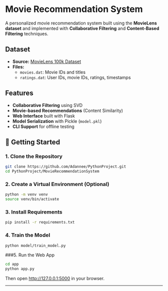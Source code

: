 #  Movie Recommendation System

A personalized movie recommendation system built using the **MovieLens dataset** and implemented with **Collaborative Filtering** and **Content-Based Filtering** techniques.

##  Dataset

- **Source:** [MovieLens 100k Dataset](https://grouplens.org/datasets/movielens/)
- **Files:**
  - `movies.dat`: Movie IDs and titles
  - `ratings.dat`: User IDs, movie IDs, ratings, timestamps


## Features

- **Collaborative Filtering** using SVD
- **Movie-based Recommendations** (Content Similarity)
- **Web Interface** built with Flask
- **Model Serialization** with Pickle (`model.pkl`)
- **CLI Support** for offline testing

## 🚀 Getting Started

### 1. Clone the Repository

```bash
git clone https://github.com/Adannee/PythonProject.git
cd PythonProject/MovieRecommendationSystem
```
### 2. Create a Virtual Environment (Optional)
```bash
python -m venv venv
source venv/bin/activate 
```
### 3. Install Requirements
```bash
pip install -r requirements.txt
```
### 4. Train the Model
```bash
python model/train_model.py
```
###5. Run the Web App
```bash
cd app
python app.py
```
Then open http://127.0.0.1:5000 in your browser.

---

